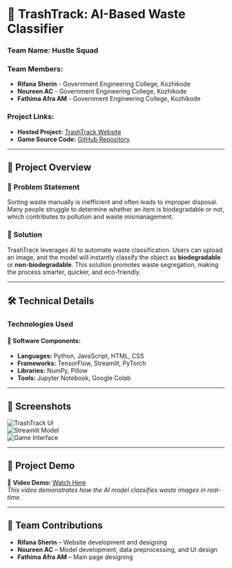

# **🎯 TrashTrack: AI-Based Waste Classifier**  

### **Team Name:** Hustle Squad  

### **Team Members:**  
- **Rifana Sherin** - Government Engineering College, Kozhikode  
- **Noureen AC** - Government Engineering College, Kozhikode  
- **Fathima Afra AM** - Government Engineering College, Kozhikode  

### **Project Links:**  
- **Hosted Project:** [TrashTrack Website](https://afraarakkal.github.io/trashtrack/)  
- **Game Source Code:** [GitHub Repository](https://github.com/Nourin04/trashgame)  

---

## **📌 Project Overview**  

### **🔹 Problem Statement**  
Sorting waste manually is inefficient and often leads to improper disposal. Many people struggle to determine whether an item is biodegradable or not, which contributes to pollution and waste mismanagement.  

### **🔹 Solution**  
TrashTrack leverages AI to automate waste classification. Users can upload an image, and the model will instantly classify the object as **biodegradable** or **non-biodegradable**. This solution promotes waste segregation, making the process smarter, quicker, and eco-friendly.  

---

## **🛠️ Technical Details**  

### **Technologies Used**  

#### **🔹 Software Components:**  
- **Languages:** Python, JavaScript, HTML, CSS  
- **Frameworks:** TensorFlow, Streamlit, PyTorch  
- **Libraries:** NumPy, Pillow  
- **Tools:** Jupyter Notebook, Google Colab  

---

## **📸 Screenshots**  
![TrashTrack UI](https://github.com/user-attachments/assets/3b696b95-c66d-4e04-8f48-35d548ab0d82)  
![Streamlit Model](https://github.com/user-attachments/assets/224a4f3b-ddef-4d54-8901-c754813455bc)  
![Game Interface](https://github.com/user-attachments/assets/4b8f01d0-8ee0-4cd8-b71c-eca395f932c6)  

---

## **🎥 Project Demo**  
🔗 **Video Demo:** [Watch Here](https://youtu.be/YnBWkkRzMyM?si=UpofaxAO0DS0lcml)  
_This video demonstrates how the AI model classifies waste images in real-time._  

---

## **👥 Team Contributions**  

- **Rifana Sherin** – Website development and designing  
- **Noureen AC** – Model development, data preprocessing, and UI design  
- **Fathima Afra AM** – Main page designing  


